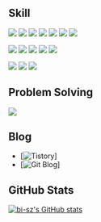 ## Skill
![](https://img.shields.io/badge/C-A8B9CC?style=flat-square&logo=c&logoColor=white)
![](https://img.shields.io/badge/C++-%2300599C.svg?style=flat-square&logo=c%2B%2B&logoColor=white)
![](https://img.shields.io/badge/Python-3670A0?style=flat-square&logo=python&logoColor=white)
![](https://img.shields.io/badge/JavaScript-F7DF1E?style=flat-square&logo=javascript&logoColor=white)
![](https://img.shields.io/badge/TypeScript-%23007ACC.svg?style=flat-square&logo=typescript&logoColor=white)
![](https://img.shields.io/badge/MySQL-4479A1.svg?style=flat-square&logo=mysql&logoColor=white)
![](https://img.shields.io/badge/MariaDB-003545.svg?style=flat-square&logo=mariadb&logoColor=white)

![](https://img.shields.io/badge/Node-5FA04E?style=flat-square&logo=node.js&logoColor=white)
![](https://img.shields.io/badge/Nest-E0234E?style=flat-square&logo=nestjs&logoColor=white)
![](https://img.shields.io/badge/Flask-000000?style=flat-square&logo=flask&logoColor=white)
![](https://img.shields.io/badge/Fastapi-009688?style=flat-square&logo=fastapi&logoColor=white)
![](https://img.shields.io/badge/TypeORM-FE0803?style=flat-square&logo=typeorm&logoColor=white)

![](https://img.shields.io/badge/nginx-009639?style=flat-square&logo=nginx&logoColor=white)
![](https://img.shields.io/badge/Git-F05032?style=flat-square&logo=git&logoColor=white)
![](https://img.shields.io/badge/Docker-2496ED?style=flat-square&logo=docker&logoColor=white)


## Problem Solving
<a href="https://solved.ac/ye0ngjae" target="_blank"><img src="https://github-readme-solvedac.hyp3rflow.vercel.app/api/?handle=ye0ngjae"></a>


## Blog
- [![Tistory](https://blog.ye0ngjae.com)]
- [![Git Blog](https://Ye0ngjae.github.io)]

## GitHub Stats
[![bi-sz's GitHub stats](https://github-readme-stats.vercel.app/api?username=Ye0ngjae&include_all_commits=true&show_icons=true&theme=cobalt)](https://github.com/bi-sz/github-readme-stats)
